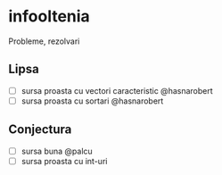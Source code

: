 # infooltenia
Probleme, rezolvari

## Lipsa

- [ ] sursa proasta cu vectori caracteristic @hasnarobert
- [ ] sursa proasta cu sortari @hasnarobert

## Conjectura

- [ ] sursa buna @palcu
- [ ] sursa proasta cu int-uri
